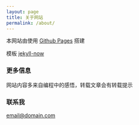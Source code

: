 ```yaml
---
layout: page
title: 关于网站
permalink: /about/
---
```


本网站由使用 [Github Pages](https://pages.github.com/) 搭建

模板 [jekyll-now](https://github.com/barryclark/jekyll-now)

### 更多信息

网站内容多来自编程中的感悟，转载文章会有转载提示

### 联系我

[email@domain.com](mailto:tao0211@vip.qq.com)